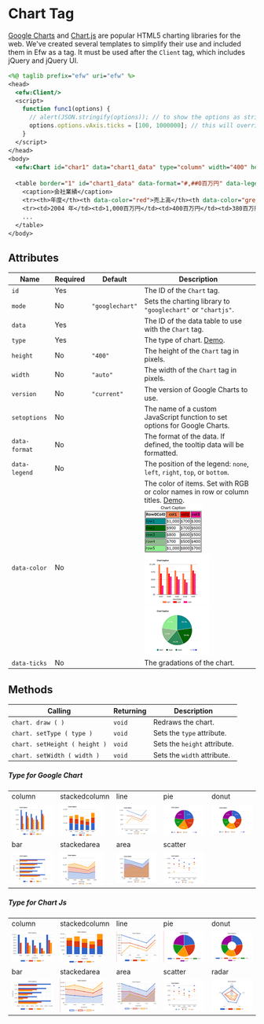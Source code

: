 # Chart Tag

[Google Charts](https://developers.google.com/chart/) and [Chart.js](https://www.chartjs.org/) are popular HTML5 charting libraries for the web. We've created several templates to simplify their use and included them in Efw as a tag. It must be used after the `Client` tag, which includes jQuery and jQuery UI.

```jsp
<%@ taglib prefix="efw" uri="efw" %>
<head>
  <efw:Client/>
  <script>
    function func1(options) {
      // alert(JSON.stringify(options)); // to show the options as string.
      options.options.vAxis.ticks = [100, 1000000]; // this will override the data-ticks attribute
    }
  </script>
</head>
<body>
  <efw:Chart id="char1" data="chart1_data" type="column" width="400" height="250" version="45.2" setoptions="func1" /> // or efw:chart, efw:CHART

  <table border="1" id="chart1_data" data-format="#,##0百万円" data-legend="bottom" data-ticks="100,1000000">
    <caption>会社業績</caption>
    <tr><th>年度</th><th data-color="red">売上高</th><th data-color="green">営業利益</th><th data-color="blue">経常利益</th></tr>
    <tr><td>2004 年</td><td>1,000百万円</td><td>400百万円</td><td>380百万円</td></tr>
    ...
  </table>
</body>
```

## Attributes

| Name | Required | Default | Description |
|---|---|---|---|
| `id` | Yes |  | The ID of the `Chart` tag. |
| `mode` | No | `"googlechart"` | Sets the charting library to `"googlechart"` or `"chartjs"`. |
| `data` | Yes |  | The ID of the data table to use with the `Chart` tag. |
| `type` | Yes |  | The type of chart. [Demo](https://efwgrp.github.io/efw4.X/chart/chartSampleTypes.html). |
| `height` | No | `"400"` | The height of the `Chart` tag in pixels. |
| `width` | No | `"auto"` | The width of the `Chart` tag in pixels. |
| `version` | No | `"current"` | The version of Google Charts to use. |
| `setoptions` | No |  | The name of a custom JavaScript function to set options for Google Charts. |
| `data-format` | No |  | The format of the data. If defined, the tooltip data will be formatted. |
| `data-legend` | No |  | The position of the legend: `none`, `left`, `right`, `top`, or `bottom`. |
| `data-color` | No |  | The color of items. Set with RGB or color names in row or column titles. [Demo](https://efwgrp.github.io/efw4.X/chart/chartSampleColors.html).<br>![Data Table](../img/chart/table.png)![Chart 1](../img/chart/chart1.png)![Chart 2](../img/chart/chart2.png) |
| `data-ticks` | No |  | The gradations of the chart. |

## Methods

| Calling | Returning | Description |
|---|---|---|
| `chart. draw ( )` | `void` | Redraws the chart. |
| `chart. setType ( type )` | `void` | Sets the `type` attribute. |
| `chart. setHeight ( height )` | `void` | Sets the `height` attribute. |
| `chart. setWidth ( width )` | `void` | Sets the `width` attribute. |

##### Type for Google Chart

||||||
|---|---|---|---|---|
|column|stackedcolumn|line|pie|donut|
|![Column Chart](../img/chart/gl_column.png)|![Stacked Column Chart](../img/chart/gl_stackedcolumn.png)|![Line Chart](../img/chart/gl_line.png)|![Pie Chart](../img/chart/gl_pie.png)|![Donut Chart](../img/chart/gl_donut.png)|
|bar|stackedarea|area|scatter|
|![Bar Chart](../img/chart/gl_bar.png)|![Stacked Area Chart](../img/chart/gl_stackedarea.png)|![Area Chart](../img/chart/gl_area.png)|![Scatter Chart](../img/chart/gl_scatter.png)|

##### Type for Chart Js

||||||
|---|---|---|---|---|
|column|stackedcolumn|line|pie|donut|
|![Column Chart](../img/chart/js_column.png)|![Stacked Column Chart](../img/chart/js_stackedcolumn.png)|![Line Chart](../img/chart/js_line.png)|![Pie Chart](../img/chart/js_pie.png)|![Donut Chart](../img/chart/js_donut.png)|
|bar|stackedarea|area|scatter|radar|
|![Bar Chart](../img/chart/js_bar.png)|![Stacked Area Chart](../img/chart/js_stackedarea.png)|![Area Chart](../img/chart/js_area.png)|![Scatter Chart](../img/chart/gl_scatter.png)|![Radar Chart](../img/chart/js_radar.png)|


